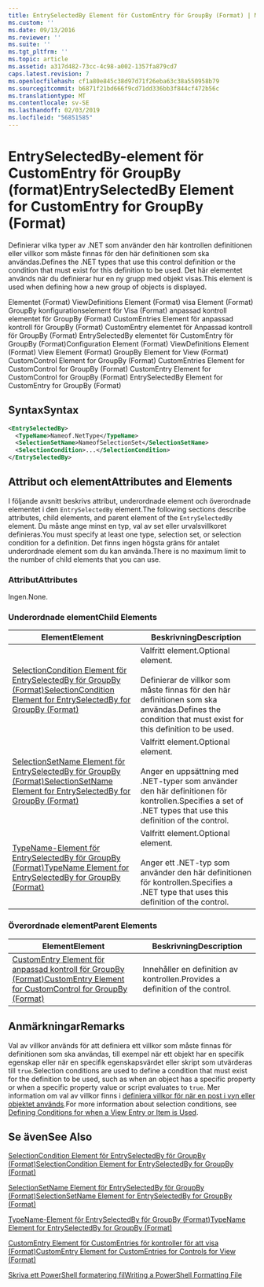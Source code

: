 ```yaml
---
title: EntrySelectedBy Element för CustomEntry för GroupBy (Format) | Microsoft Docs
ms.custom: ''
ms.date: 09/13/2016
ms.reviewer: ''
ms.suite: ''
ms.tgt_pltfrm: ''
ms.topic: article
ms.assetid: a317d482-73cc-4c98-a002-1357fa879cd7
caps.latest.revision: 7
ms.openlocfilehash: cf1a80e845c38d97d71f26eba63c38a550958b79
ms.sourcegitcommit: b6871f21bd666f9cd71dd336bb3f844cf472b56c
ms.translationtype: MT
ms.contentlocale: sv-SE
ms.lasthandoff: 02/03/2019
ms.locfileid: "56851585"
---
```

# <a name="entryselectedby-element-for-customentry-for-groupby-format"></a><span data-ttu-id="cc1cb-102">EntrySelectedBy-element för CustomEntry för GroupBy (format)</span><span class="sxs-lookup"><span data-stu-id="cc1cb-102">EntrySelectedBy Element for CustomEntry for GroupBy (Format)</span></span>

<span data-ttu-id="cc1cb-103">Definierar vilka typer av .NET som använder den här kontrollen definitionen eller villkor som måste finnas för den här definitionen som ska användas.</span><span class="sxs-lookup"><span data-stu-id="cc1cb-103">Defines the .NET types that use this control definition or the condition that must exist for this definition to be used.</span></span> <span data-ttu-id="cc1cb-104">Det här elementet används när du definierar hur en ny grupp med objekt visas.</span><span class="sxs-lookup"><span data-stu-id="cc1cb-104">This element is used when defining how a new group of objects is displayed.</span></span>

<span data-ttu-id="cc1cb-105">Elementet (Format) ViewDefinitions Element (Format) visa Element (Format) GroupBy konfigurationselement för Visa (Format) anpassad kontroll elementet för GroupBy (Format) CustomEntries Element för anpassad kontroll för GroupBy (Format) CustomEntry elementet för Anpassad kontroll för GroupBy (Format) EntrySelectedBy elementet för CustomEntry för GroupBy (Format)</span><span class="sxs-lookup"><span data-stu-id="cc1cb-105">Configuration Element (Format) ViewDefinitions Element (Format) View Element (Format) GroupBy Element for View (Format) CustomControl Element for GroupBy (Format) CustomEntries Element for CustomControl for GroupBy (Format) CustomEntry Element for CustomControl for GroupBy (Format) EntrySelectedBy Element for CustomEntry for GroupBy (Format)</span></span>

## <a name="syntax"></a><span data-ttu-id="cc1cb-106">Syntax</span><span class="sxs-lookup"><span data-stu-id="cc1cb-106">Syntax</span></span>

```xml
<EntrySelectedBy>
  <TypeName>Nameof.NetType</TypeName>
  <SelectionSetName>NameofSelectionSet</SelectionSetName>
  <SelectionCondition>...</SelectionCondition>
</EntrySelectedBy>
```

## <a name="attributes-and-elements"></a><span data-ttu-id="cc1cb-107">Attribut och element</span><span class="sxs-lookup"><span data-stu-id="cc1cb-107">Attributes and Elements</span></span>

<span data-ttu-id="cc1cb-108">I följande avsnitt beskrivs attribut, underordnade element och överordnade elementet i den `EntrySelectedBy` element.</span><span class="sxs-lookup"><span data-stu-id="cc1cb-108">The following sections describe attributes, child elements, and parent element of the `EntrySelectedBy` element.</span></span> <span data-ttu-id="cc1cb-109">Du måste ange minst en typ, val av set eller urvalsvillkoret definieras.</span><span class="sxs-lookup"><span data-stu-id="cc1cb-109">You must specify at least one type, selection set, or selection condition for a definition.</span></span> <span data-ttu-id="cc1cb-110">Det finns ingen högsta gräns för antalet underordnade element som du kan använda.</span><span class="sxs-lookup"><span data-stu-id="cc1cb-110">There is no maximum limit to the number of child elements that you can use.</span></span>

### <a name="attributes"></a><span data-ttu-id="cc1cb-111">Attribut</span><span class="sxs-lookup"><span data-stu-id="cc1cb-111">Attributes</span></span>

<span data-ttu-id="cc1cb-112">Ingen.</span><span class="sxs-lookup"><span data-stu-id="cc1cb-112">None.</span></span>

### <a name="child-elements"></a><span data-ttu-id="cc1cb-113">Underordnade element</span><span class="sxs-lookup"><span data-stu-id="cc1cb-113">Child Elements</span></span>

|<span data-ttu-id="cc1cb-114">Element</span><span class="sxs-lookup"><span data-stu-id="cc1cb-114">Element</span></span>|<span data-ttu-id="cc1cb-115">Beskrivning</span><span class="sxs-lookup"><span data-stu-id="cc1cb-115">Description</span></span>|
|-------------|-----------------|
|[<span data-ttu-id="cc1cb-116">SelectionCondition Element för EntrySelectedBy för GroupBy (Format)</span><span class="sxs-lookup"><span data-stu-id="cc1cb-116">SelectionCondition Element for EntrySelectedBy for GroupBy (Format)</span></span>](./selectioncondition-element-for-entryselectedby-for-groupby-format.md)|<span data-ttu-id="cc1cb-117">Valfritt element.</span><span class="sxs-lookup"><span data-stu-id="cc1cb-117">Optional element.</span></span><br /><br /> <span data-ttu-id="cc1cb-118">Definierar de villkor som måste finnas för den här definitionen som ska användas.</span><span class="sxs-lookup"><span data-stu-id="cc1cb-118">Defines the condition that must exist for this definition to be used.</span></span>|
|[<span data-ttu-id="cc1cb-119">SelectionSetName Element för EntrySelectedBy för GroupBy (Format)</span><span class="sxs-lookup"><span data-stu-id="cc1cb-119">SelectionSetName Element for EntrySelectedBy for GroupBy (Format)</span></span>](./selectionsetname-element-for-entryselectedby-for-groupby-format.md)|<span data-ttu-id="cc1cb-120">Valfritt element.</span><span class="sxs-lookup"><span data-stu-id="cc1cb-120">Optional element.</span></span><br /><br /> <span data-ttu-id="cc1cb-121">Anger en uppsättning med .NET-typer som använder den här definitionen för kontrollen.</span><span class="sxs-lookup"><span data-stu-id="cc1cb-121">Specifies a set of .NET types that use this definition of the control.</span></span>|
|[<span data-ttu-id="cc1cb-122">TypeName-Element för EntrySelectedBy för GroupBy (Format)</span><span class="sxs-lookup"><span data-stu-id="cc1cb-122">TypeName Element for EntrySelectedBy for GroupBy (Format)</span></span>](./typename-element-for-entryselectedby-for-groupby-format.md)|<span data-ttu-id="cc1cb-123">Valfritt element.</span><span class="sxs-lookup"><span data-stu-id="cc1cb-123">Optional element.</span></span><br /><br /> <span data-ttu-id="cc1cb-124">Anger ett .NET-typ som använder den här definitionen för kontrollen.</span><span class="sxs-lookup"><span data-stu-id="cc1cb-124">Specifies a .NET type that uses this definition of the control.</span></span>|

### <a name="parent-elements"></a><span data-ttu-id="cc1cb-125">Överordnade element</span><span class="sxs-lookup"><span data-stu-id="cc1cb-125">Parent Elements</span></span>

|<span data-ttu-id="cc1cb-126">Element</span><span class="sxs-lookup"><span data-stu-id="cc1cb-126">Element</span></span>|<span data-ttu-id="cc1cb-127">Beskrivning</span><span class="sxs-lookup"><span data-stu-id="cc1cb-127">Description</span></span>|
|-------------|-----------------|
|[<span data-ttu-id="cc1cb-128">CustomEntry Element för anpassad kontroll för GroupBy (Format)</span><span class="sxs-lookup"><span data-stu-id="cc1cb-128">CustomEntry Element for CustomControl for GroupBy (Format)</span></span>](./customentry-element-for-customcontrol-for-groupby-format.md)|<span data-ttu-id="cc1cb-129">Innehåller en definition av kontrollen.</span><span class="sxs-lookup"><span data-stu-id="cc1cb-129">Provides a definition of the control.</span></span>|

## <a name="remarks"></a><span data-ttu-id="cc1cb-130">Anmärkningar</span><span class="sxs-lookup"><span data-stu-id="cc1cb-130">Remarks</span></span>

<span data-ttu-id="cc1cb-131">Val av villkor används för att definiera ett villkor som måste finnas för definitionen som ska användas, till exempel när ett objekt har en specifik egenskap eller när en specifik egenskapsvärdet eller skript som utvärderas till `true`.</span><span class="sxs-lookup"><span data-stu-id="cc1cb-131">Selection conditions are used to define a condition that must exist for the definition to be used, such as when an object has a specific property or when a specific property value or script evaluates to `true`.</span></span> <span data-ttu-id="cc1cb-132">Mer information om val av villkor finns i [definiera villkor för när en post i vyn eller objektet används](./defining-conditions-for-displaying-data.md).</span><span class="sxs-lookup"><span data-stu-id="cc1cb-132">For more information about selection conditions, see [Defining Conditions for when a View Entry or Item is Used](./defining-conditions-for-displaying-data.md).</span></span>

## <a name="see-also"></a><span data-ttu-id="cc1cb-133">Se även</span><span class="sxs-lookup"><span data-stu-id="cc1cb-133">See Also</span></span>

[<span data-ttu-id="cc1cb-134">SelectionCondition Element för EntrySelectedBy för GroupBy (Format)</span><span class="sxs-lookup"><span data-stu-id="cc1cb-134">SelectionCondition Element for EntrySelectedBy for GroupBy (Format)</span></span>](./selectioncondition-element-for-entryselectedby-for-groupby-format.md)

[<span data-ttu-id="cc1cb-135">SelectionSetName Element för EntrySelectedBy för GroupBy (Format)</span><span class="sxs-lookup"><span data-stu-id="cc1cb-135">SelectionSetName Element for EntrySelectedBy for GroupBy (Format)</span></span>](./selectionsetname-element-for-entryselectedby-for-groupby-format.md)

[<span data-ttu-id="cc1cb-136">TypeName-Element för EntrySelectedBy för GroupBy (Format)</span><span class="sxs-lookup"><span data-stu-id="cc1cb-136">TypeName Element for EntrySelectedBy for GroupBy (Format)</span></span>](./typename-element-for-entryselectedby-for-groupby-format.md)

[<span data-ttu-id="cc1cb-137">CustomEntry Element för CustomEntries för kontroller för att visa (Format)</span><span class="sxs-lookup"><span data-stu-id="cc1cb-137">CustomEntry Element for CustomEntries for Controls for View (Format)</span></span>](./customentry-element-for-customentries-for-controls-for-view-format.md)

[<span data-ttu-id="cc1cb-138">Skriva ett PowerShell formatering fil</span><span class="sxs-lookup"><span data-stu-id="cc1cb-138">Writing a PowerShell Formatting File</span></span>](./writing-a-powershell-formatting-file.md)
